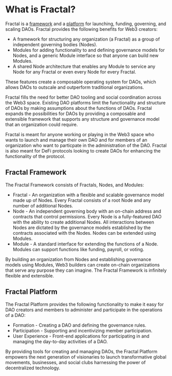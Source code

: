 # What is Fractal?

Fractal is a [framework](what-is-fractal.md#fractal-framework) and a [platform](what-is-fractal.md#undefined) for launching, funding, governing, and scaling DAOs. Fractal provides the following benefits for Web3 creators:

* A framework for structuring any organization (a Fractal) as a group of independent governing bodies (Nodes).
* Modules for adding functionality to and defining governance models for Nodes, and a generic Module interface so that anyone can build new Modules.
* A shared Node architecture that enables any Module to service any Node for any Fractal or even every Node for every Fractal.

These features create a composable operating system for DAOs, which allows DAOs to outscale and outperform traditional organizations.

Fractal fills the need for better DAO tooling and social coordination across the Web3 space. Existing DAO platforms limit the functionality and structure of DAOs by making assumptions about the functions of DAOs. Fractal expands the possibilities for DAOs by providing a composable and extensible framework that supports any structure and governance model that an organization could require.

Fractal is meant for anyone working or playing in the Web3 space who wants to launch and manage their own DAO and for members of an organization who want to particpate in the administration of the DAO. Fractal is also meant for DeFi protocols looking to create DAOs for enhancing the functionality of the protocol.

## Fractal Framework

The Fractal Framework consists of Fractals, Nodes, and Modules:

* Fractal - An organization with a flexible and scalable governance model made up of Nodes. Every Fractal consists of a root Node and any number of additional Nodes.
* Node - An independent governing body with an on-chain address and contracts that control permissions. Every Node is a fully-featured DAO with the ability to create additional Nodes. All interactions between Nodes are dictated by the governance models established by the contracts associated with the Nodes. Nodes can be extended using Modules.
* Module - A standard interface for extending the functions of a Node. Modules can support functions like funding, payroll, or voting.

By building an organization from Nodes and establishing governance models using Modules, Web3 builders can create on-chain organizations that serve any purpose they can imagine. The Fractal Framework is infinitely flexible and extensible.

## Fractal Platform

The Fractal Platform provides the following functionality to make it easy for DAO creators and members to administer and participate in the operations of a DAO:

* Formation - Creating a DAO and defining the governance rules.
* Participation - Supporting and incentivizing member participation.
* User Experience - Front-end applications for participating in and managing the day-to-day activities of a DAO.

By providing tools for creating and managing DAOs, the Fractal Platform empowers the next generation of visionaries to launch transformative global movements, businesses, and social clubs harnessing the power of decentralized technology.

